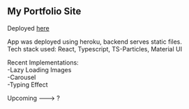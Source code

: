 ## My Portfolio Site
Deployed [here](http://www.jckhe.com)

App was deployed using heroku, backend serves static files.
<br />
Tech stack used: React, Typescript, TS-Particles, Material UI
<br />

Recent Implementations:
<br />
-Lazy Loading Images
<br />
-Carousel
<br />
-Typing Effect
<br />

Upcoming ---> ?
